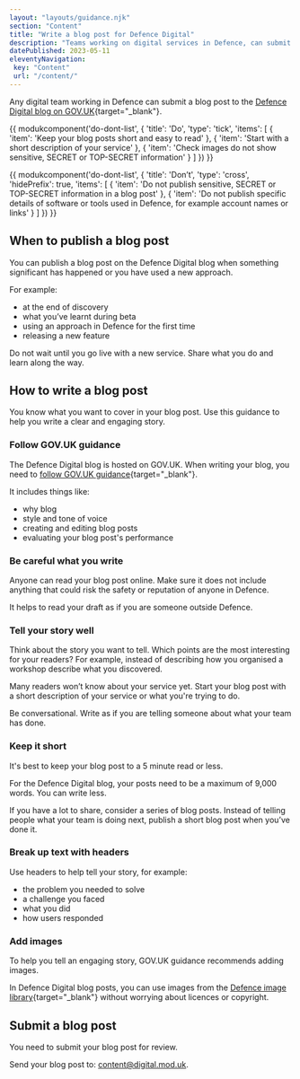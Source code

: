 ```yaml
---
layout: "layouts/guidance.njk"
section: "Content"
title: "Write a blog post for Defence Digital"
description: "Teams working on digital services in Defence, can submit a post to the Defence Digital blog. Check how to write and submit your blog post."
datePublished: 2023-05-11
eleventyNavigation:
 key: "Content"
 url: "/content/"
---
```



Any digital team working in Defence can submit a blog post to the [Defence Digital blog on GOV.UK](https://defencedigital.blog.gov.uk/){target="_blank"}.


{{ modukcomponent('do-dont-list', {
 'title': 'Do',
 'type': 'tick',
 'items': [
   {
     'item': 'Keep your blog posts short and easy to read'
   },
   {
     'item': 'Start with a short description of your service'
   },
   {
     'item': 'Check images do not show sensitive, SECRET or TOP-SECRET information'
   }
 ]
}) }}


{{ modukcomponent('do-dont-list', {
 'title': 'Don’t',
 'type': 'cross',
 'hidePrefix': true,
 'items': [
   {
     'item': 'Do not publish sensitive, SECRET or TOP-SECRET information in a blog post'
   },
   {
     'item': 'Do not publish specific details of software or tools used in Defence, for example account names or links'
   }
 ]
}) }}


## When to publish a blog post


You can publish a blog post on the Defence Digital blog when something significant has happened or you have used a new approach.


For example:


- at the end of discovery
- what you’ve learnt during beta
- using an approach in Defence for the first time
- releasing a new feature


Do not wait until you go live with a new service. Share what you do and learn along the way.


## How to write a blog post


You know what you want to cover in your blog post. Use this guidance to help you write a clear and engaging story.


### Follow GOV.UK guidance
 The Defence Digital blog is hosted on GOV.UK. When writing your blog, you need to [follow GOV.UK guidance](https://www.gov.uk/guidance/content-design/blogging){target="_blank"}.


It includes things like:


- why blog
- style and tone of voice
- creating and editing blog posts
- evaluating your blog post's performance


### Be careful what you write


Anyone can read your blog post online. Make sure it does not include anything that could risk the safety or reputation of anyone in Defence.


It helps to read your draft as if you are someone outside Defence.


### Tell your story well


Think about the story you want to tell. Which points are the most interesting for your readers? For example, instead of describing how you organised a workshop describe what you discovered.


Many readers won’t know about your service yet. Start your blog post with a short description of your service or what you're trying to do.


Be conversational. Write as if you are telling someone about what your team has done.


### Keep it short


It's best to keep your blog post to a 5 minute read or less.


For the Defence Digital blog, your posts need to be a maximum of 9,000 words. You can write less.


If you have a lot to share, consider a series of blog posts. Instead of telling people what your team is doing next, publish a short blog post when you’ve done it.


### Break up text with headers


Use headers to help tell your story, for example:


- the problem you needed to solve
- a challenge you faced
- what you did
- how users responded


### Add images


To help you tell an engaging story, GOV.UK guidance recommends adding images.


In Defence Digital blog posts, you can use images from the [Defence image library](https://www.defenceimagery.mod.uk/){target="_blank"} without worrying about licences or copyright.


## Submit a blog post


You need to submit your blog post for review.


Send your blog post to: [content@digital.mod.uk](mailto:content@digital.mod.uk?subject=Submit%20a%20blog%20post).
